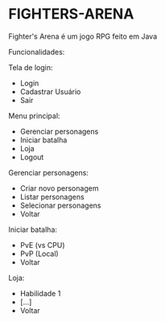 # FIGHTERS-ARENA
Fighter's Arena é um jogo RPG feito em Java

Funcionalidades:

  Tela de login:
  - Login
  - Cadastrar Usuário
  - Sair

  Menu principal:
  - Gerenciar personagens
  - Iniciar batalha
  - Loja
  - Logout

  Gerenciar personagens:
  - Criar novo personagem
  - Listar personagens
  - Selecionar personagens
  - Voltar

  Iniciar batalha:
  - PvE (vs CPU)
  - PvP (Local)
  - Voltar

  Loja:
  - Habilidade 1
  - [...]
  - Voltar
